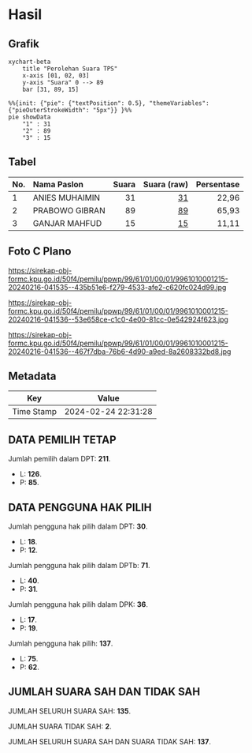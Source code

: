 # Hasil

## Grafik

```mermaid
xychart-beta
    title "Perolehan Suara TPS"
    x-axis [01, 02, 03]
    y-axis "Suara" 0 --> 89
    bar [31, 89, 15]
```

```mermaid
%%{init: {"pie": {"textPosition": 0.5}, "themeVariables": {"pieOuterStrokeWidth": "5px"}} }%%
pie showData
    "1" : 31
    "2" : 89
    "3" : 15
```

## Tabel

| No. | Nama Paslon    | Suara | Suara (raw) | Persentase |
|:--- |:-------------- | -----:| -----------:| ----------:|
| 1   | ANIES MUHAIMIN | 31    | [31][p-1]   | 22,96      |
| 2   | PRABOWO GIBRAN | 89    | [89][p-2]   | 65,93      |
| 3   | GANJAR MAHFUD  | 15    | [15][p-3]   | 11,11      |


[p-1]: https://github.com/gigit-pemilu/pemilu-2024-99-luar-negeri/blob/main/pilpres/hitung-suara/sub/99-luar-negeri/sub/61-kota-kinabalu-malaysia/sub/01-kota-kinabalu-malaysia/sub/0001-kota-kinabalu-malaysia/sub/215-ksk-204/sub/paslon-1.txt
[p-2]: https://github.com/gigit-pemilu/pemilu-2024-99-luar-negeri/blob/main/pilpres/hitung-suara/sub/99-luar-negeri/sub/61-kota-kinabalu-malaysia/sub/01-kota-kinabalu-malaysia/sub/0001-kota-kinabalu-malaysia/sub/215-ksk-204/sub/paslon-2.txt
[p-3]: https://github.com/gigit-pemilu/pemilu-2024-99-luar-negeri/blob/main/pilpres/hitung-suara/sub/99-luar-negeri/sub/61-kota-kinabalu-malaysia/sub/01-kota-kinabalu-malaysia/sub/0001-kota-kinabalu-malaysia/sub/215-ksk-204/sub/paslon-3.txt

## Foto C Plano

https://sirekap-obj-formc.kpu.go.id/50f4/pemilu/ppwp/99/61/01/00/01/9961010001215-20240216-041535--435b51e6-f279-4533-afe2-c620fc024d99.jpg

https://sirekap-obj-formc.kpu.go.id/50f4/pemilu/ppwp/99/61/01/00/01/9961010001215-20240216-041536--53e658ce-c1c0-4e00-81cc-0e542924f623.jpg

https://sirekap-obj-formc.kpu.go.id/50f4/pemilu/ppwp/99/61/01/00/01/9961010001215-20240216-041536--467f7dba-76b6-4d90-a9ed-8a2608332bd8.jpg


## Metadata

| Key        | Value               |
| ---------- | ------------------- |
| Time Stamp | 2024-02-24 22:31:28 |


## DATA PEMILIH TETAP

Jumlah pemilih dalam DPT: **211**.
 * L: **126**.
 * P: **85**.

## DATA PENGGUNA HAK PILIH

Jumlah pengguna hak pilih dalam DPT: **30**.
 * L: **18**.
 * P: **12**.

Jumlah pengguna hak pilih dalam DPTb: **71**.
 * L: **40**.
 * P: **31**.

Jumlah pengguna hak pilih dalam DPK: **36**.
 * L: **17**.
 * P: **19**.

Jumlah pengguna hak pilih: **137**.
 * L: **75**.
 * P: **62**.

## JUMLAH SUARA SAH DAN TIDAK SAH

JUMLAH SELURUH SUARA SAH: **135**.

JUMLAH SUARA TIDAK SAH: **2**.

JUMLAH SELURUH SUARA SAH DAN SUARA TIDAK SAH: **137**.


